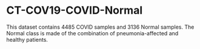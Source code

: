 # CT-COV19-COVID-Normal
This dataset contains 4485 COVID samples and 3136 Normal samples. The Normal class is made of the combination of pneumonia-affected and healthy patients.
